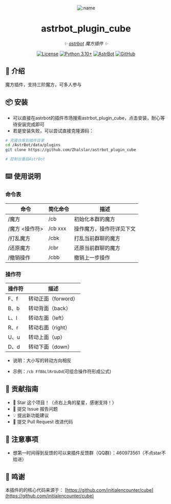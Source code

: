 
<div align="center">

![:name](https://count.getloli.com/@astrbot_plugin_cube?name=astrbot_plugin_cube&theme=minecraft&padding=6&offset=0&align=top&scale=1&pixelated=1&darkmode=auto)

# astrbot_plugin_cube

_✨ [astrbot](https://github.com/AstrBotDevs/AstrBot) 魔方插件 ✨_  

[![License](https://img.shields.io/badge/License-MIT-green.svg)](https://opensource.org/licenses/MIT)
[![Python 3.10+](https://img.shields.io/badge/Python-3.10%2B-blue.svg)](https://www.python.org/)
[![AstrBot](https://img.shields.io/badge/AstrBot-3.4%2B-orange.svg)](https://github.com/Soulter/AstrBot)
[![GitHub](https://img.shields.io/badge/作者-Zhalslar-blue)](https://github.com/Zhalslar)

</div>

## 🤝 介绍

魔方插件，支持三阶魔方，可多人参与

## 📦 安装

- 可以直接在astrbot的插件市场搜索astrbot_plugin_cube，点击安装，耐心等待安装完成即可
- 若是安装失败，可以尝试直接克隆源码：

```bash
# 克隆仓库到插件目录
cd /AstrBot/data/plugins
git clone https://github.com/Zhalslar/astrbot_plugin_cube

# 控制台重启AstrBot
```

## ⌨️ 使用说明

### 命令表

|     命令  | 简化命令 |  描述  |
|------|-------------|--------|
| /魔方     | /cb   | 初始化本群的魔方 |
| /魔方 <操作符> | /cb xxx   | 操作魔方，操作符详见下文 |
| /打乱魔方 | /cbk  | 打乱当前群聊的魔方         |
| /还原魔方 | /cbr  | 还原当前群聊的魔方         |
| /撤销操作 | /cbb  | 撤销上一步操作         |

### 操作符

| 操作符 | 描述 |
|----------|---------|
| F、f | 转动正面（forword）  |
| B、b | 转动背面（back）  |
| L、l | 转动左面（left）  |
| R、r | 转动右面（right）  |
| U、u | 转动上面（up） |
| D、d | 转动下面（down）  |

- 说明：大小写的转动方向相反

- 示例：`/cb FfBbLlRrUuDd`(可组合操作符形成公式)

## 👥 贡献指南

- 🌟 Star 这个项目！（点右上角的星星，感谢支持！）
- 🐛 提交 Issue 报告问题
- 💡 提出新功能建议
- 🔧 提交 Pull Request 改进代码

## 📌 注意事项

- 想第一时间得到反馈的可以来插件反馈群（QQ群）：460973561（不点star不给进）

## 🤝 鸣谢

本插件的的核心代码来源于：
[https://github.com/initialencounter/cube](https://github.com/initialencounter/cube)
